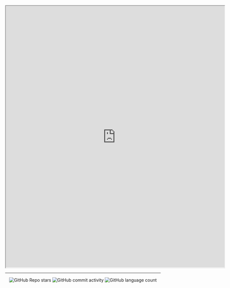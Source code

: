 #

<iframe src="https://dream-lanterns.github.io/" width="709.36" height="849.36"></iframe>


<!-- Footer -->

---

<p align="center">
  <img alt="GitHub Repo stars" src="https://img.shields.io/github/stars/sleepiie/formatting?style=for-the-badge">
  <img alt="GitHub commit activity" src="https://img.shields.io/github/commit-activity/m/sleepiie/formatting?style=for-the-badge">
  <img alt="GitHub language count" src="https://img.shields.io/github/languages/count/sleepiie/formatting?style=for-the-badge">
</p>
